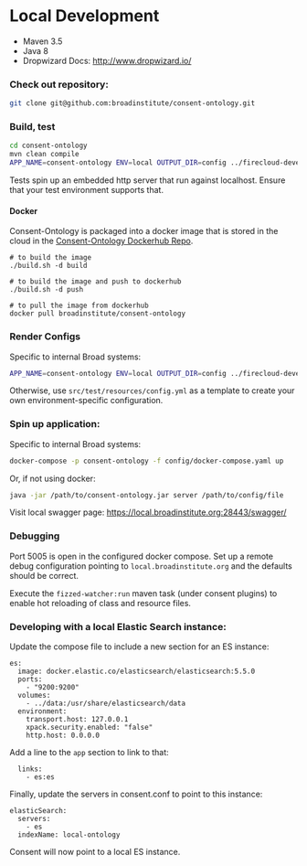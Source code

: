 # Local Development

* Maven 3.5
* Java 8
* Dropwizard Docs: http://www.dropwizard.io/

### Check out repository:
```bash
git clone git@github.com:broadinstitute/consent-ontology.git
```

### Build, test
```bash
cd consent-ontology
mvn clean compile
APP_NAME=consent-ontology ENV=local OUTPUT_DIR=config ../firecloud-develop/configure.rb
```

Tests spin up an embedded http server that run against localhost. 
Ensure that your test environment supports that. 

#### Docker

Consent-Ontology is packaged into a docker image that is stored in the cloud in the [Consent-Ontology Dockerhub Repo](https://hub.docker.com/r/broadinstitute/consent-ontology).
```
# to build the image
./build.sh -d build

# to build the image and push to dockerhub
./build.sh -d push

# to pull the image from dockerhub
docker pull broadinstitute/consent-ontology
```

### Render Configs 
Specific to internal Broad systems:
```bash
APP_NAME=consent-ontology ENV=local OUTPUT_DIR=config ../firecloud-develop/configure.rb
```
Otherwise, use `src/test/resources/config.yml` as a template to 
create your own environment-specific configuration. 

### Spin up application:
Specific to internal Broad systems:
```bash
docker-compose -p consent-ontology -f config/docker-compose.yaml up
```
Or, if not using docker:
```bash
java -jar /path/to/consent-ontology.jar server /path/to/config/file
```

Visit local swagger page: https://local.broadinstitute.org:28443/swagger/

### Debugging
Port 5005 is open in the configured docker compose. 
Set up a remote debug configuration pointing to `local.broadinstitute.org`
and the defaults should be correct.

Execute the `fizzed-watcher:run` maven task (under consent plugins) 
to enable hot reloading of class and resource files.

### Developing with a local Elastic Search instance:

Update the compose file to include a new section for an ES instance:
```
es:
  image: docker.elastic.co/elasticsearch/elasticsearch:5.5.0
  ports:
    - "9200:9200"
  volumes:
    - ../data:/usr/share/elasticsearch/data
  environment:
    transport.host: 127.0.0.1
    xpack.security.enabled: "false"
    http.host: 0.0.0.0
```
Add a line to the `app` section to link to that:
```
  links:
    - es:es
```
Finally, update the servers in consent.conf to point to this instance:
```
elasticSearch:
  servers:
    - es
  indexName: local-ontology    
```

Consent will now point to a local ES instance. 

